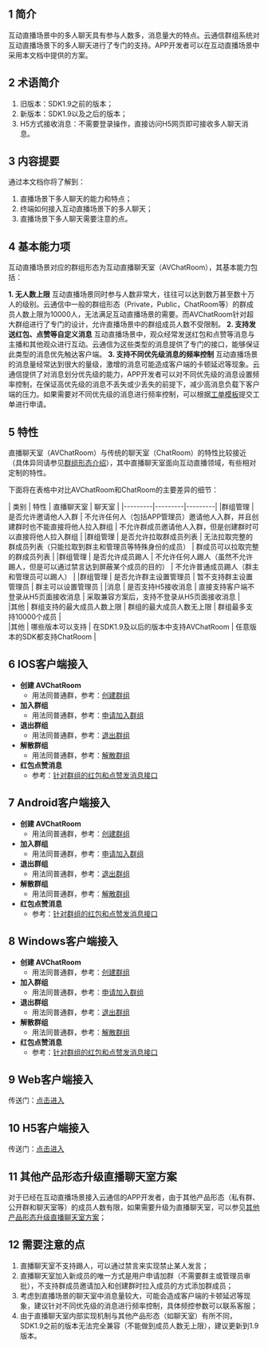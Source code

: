 ## 1 简介
互动直播场景中的多人聊天具有参与人数多，消息量大的特点。云通信群组系统对互动直播场景下的多人聊天进行了专门的支持。APP开发者可以在互动直播场景中采用本文档中提供的方案。

## 2 术语简介
1.	旧版本：SDK1.9之前的版本；
2.	新版本：SDK1.9以及之后的版本；
3.	H5方式接收消息：不需要登录操作，直接访问H5网页即可接收多人聊天消息。

## 3 内容提要
通过本文档你将了解到：

1.	直播场景下多人聊天的能力和特点；
2.	终端如何接入互动直播场景下的多人聊天；
3.	直播场景下多人聊天需要注意的点。

## 4 基本能力项
互动直播场景对应的群组形态为互动直播聊天室（AVChatRoom），其基本能力包括：

<b>1. 无人数上限</b>
互动直播场景同时参与人数非常大，往往可以达到数万甚至数十万人的级别。云通信中一般的群组形态（Private，Public，ChatRoom等）的群成员人数上限为10000人，无法满足互动直播场景的需要。而AVChatRoom针对超大群组进行了专门的设计，允许直播场景中的群组成员人数不受限制。
<b>2. 支持发送红包、点赞等自定义消息</b>
互动直播场景中，观众经常发送红包和点赞等消息与主播和其他观众进行互动。云通信为这些类型的消息提供了专门的接口，能够保证此类型的消息优先触达客户端。
<b>3. 支持不同优先级消息的频率控制</b>
互动直播场景的消息量经常达到很大的量级，激增的消息可能造成客户端的卡顿延迟等现象。云通信提供了对消息划分优先级的能力，APP开发者可以对不同优先级的消息设置频率控制，在保证高优先级的消息不丢失或少丢失的前提下，减少高消息负载下客户端的压力。如果需要对不同优先级的消息进行频率控制，可以根据[工单模板](/doc/product/269/云通信配置变更需求工单#2.5-.E7.BE.A4.E7.BB.84.E4.B8.8D.E5.90.8C.E4.BC.98.E5.85.88.E7.BA.A7.E7.9A.84.E6.B6.88.E6.81.AF.E7.9A.84.E9.A2.91.E7.8E.87.E6.8E.A7.E5.88.B6)提交工单进行申请。

## 5 特性
直播聊天室（AVChatRoom）与传统的聊天室（ChatRoom）的特性比较接近（具体异同请参见[群组形态介绍](/doc/product/269/群组系统#2-.E7.BE.A4.E7.BB.84.E5.BD.A2.E6.80.81.E4.BB.8B.E7.BB.8D)），其中直播聊天室面向互动直播领域，有些相对定制的特性。

下面将在表格中对比AVChatRoom和ChatRoom的主要差异的细节：

| 类别 | 特性 | 直播聊天室 | 聊天室 |
|---------|---------|---------|
	|群组管理 | 是否允许邀请他人入群 | 不允许任何人（包括APP管理员）邀请他人入群，并且创建群时也不能直接将他人拉入群组 | 不允许群成员邀请他人入群，但是创建群时可以直接将他人拉入群组  |
	|群组管理 | 是否允许拉取群成员列表 | 无法拉取完整的群成员列表（只能拉取到群主和管理员等特殊身份的成员） | 群成员可以拉取完整的群成员列表 |
  |群组管理 | 是否允许成员踢人 | 不允许任何人踢人（虽然不允许踢人，但是可以通过禁言达到屏蔽某个成员的目的） | 不允许普通成员踢人（群主和管理员可以踢人） |
	|群组管理 | 是否允许群主设置管理员 | 暂不支持群主设置管理员 | 群主可以设置管理员 |
	|消息 | 是否支持H5接收消息 | 直接支持客户端不登录从H5页面接收消息 | 采取兼容方案后，支持不登录从H5页面接收消息 |	
	|其他 | 群组支持的最大成员人数上限 | 群组的最大成员人数无上限 | 群组最多支持10000个成员 |									
	|其他 | 哪些版本可以支持 |  在SDK1.9及以后的版本中支持AVChatRoom | 任意版本的SDK都支持ChatRoom |	
	
## 	6 IOS客户端接入

* **创建 AVChatRoom**
	- 用法同普通群，参考：[创建群组](/doc/product/269/群组管理（iOS%20SDK）#3.1-.E5.88.9B.E5.BB.BA.E5.86.85.E7.BD.AE.E7.B1.BB.E5.9E.8B.E7.BE.A4.E7.BB.84)
* **加入群组**
  - 用法同普通群，参考：[申请加入群组](/doc/product/269/群组管理（iOS%20SDK）#3.5-.E7.94.B3.E8.AF.B7.E5.8A.A0.E5.85.A5.E7.BE.A4.E7.BB.84)
* **退出群组**
  - 用法同普通群，参考：[退出群组](/doc/product/269/群组管理（iOS%20SDK）#3.6-.E9.80.80.E5.87.BA.E7.BE.A4.E7.BB.84)
* **解散群组**
  - 用法同普通群，参考：[解散群组](/doc/product/269/群组管理（iOS%20SDK）#3.10-.E8.A7.A3.E6.95.A3.E7.BE.A4.E7.BB.84)
* **红包点赞消息**
  - 参考：[针对群组的红包和点赞发消息接口](/doc/product/269/消息收发（iOS%20SDK）#1.10-.E9.92.88.E5.AF.B9.E7.BE.A4.E7.BB.84.E7.9A.84.E7.BA.A2.E5.8C.85.E5.92.8C.E7.82.B9.E8.B5.9E.E6.B6.88.E6.81.AF)

## 7 Android客户端接入
* **创建 AVChatRoom**
	- 用法同普通群，参考：[创建群组](/doc/product/269/群组管理（Android%20SDK）#3.1-.E5.88.9B.E5.BB.BA.E5.86.85.E7.BD.AE.E7.B1.BB.E5.9E.8B.E7.BE.A4.E7.BB.84)
* **加入群组**
  - 用法同普通群，参考：[申请加入群组](/doc/product/269/群组管理（Android%20SDK）#3.5-.E7.94.B3.E8.AF.B7.E5.8A.A0.E5.85.A5.E7.BE.A4.E7.BB.84)
* **退出群组**
  - 用法同普通群，参考：[退出群组](/doc/product/269/群组管理（Android%20SDK）#3.6-.E9.80.80.E5.87.BA.E7.BE.A4.E7.BB.84)
* **解散群组**
  - 用法同普通群，参考：[解散群组](/doc/product/269/群组管理（Android%20SDK）#3.10-.E8.A7.A3.E6.95.A3.E7.BE.A4.E7.BB.84)
* **红包点赞消息**
  - 参考：[针对群组的红包和点赞发消息接口](/doc/product/269/消息收发（Android%20SDK）#1.10-.E9.92.88.E5.AF.B9.E7.BE.A4.E7.BB.84.E7.9A.84.E7.BA.A2.E5.8C.85.E5.92.8C.E7.82.B9.E8.B5.9E.E6.B6.88.E6.81.AF)

## 8 Windows客户端接入
* **创建 AVChatRoom**
	- 用法同普通群，参考：[创建群组](/doc/product/269/群组管理（Windows%20SDK）#3.1-.E5.88.9B.E5.BB.BA.E5.86.85.E7.BD.AE.E7.B1.BB.E5.9E.8B.E7.BE.A4.E7.BB.84)
* **加入群组**
  - 用法同普通群，参考：[申请加入群组](/doc/product/269/群组管理（Windows%20SDK）#3.5-.E7.94.B3.E8.AF.B7.E5.8A.A0.E5.85.A5.E7.BE.A4.E7.BB.84)
* **退出群组**
  - 用法同普通群，参考：[退出群组](/doc/product/269/群组管理（Windows%20SDK）#3.6-.E9.80.80.E5.87.BA.E7.BE.A4.E7.BB.84)
* **解散群组**
  - 用法同普通群，参考：[解散群组](/doc/product/269/群组管理（Windows%20SDK）#3.10-.E8.A7.A3.E6.95.A3.E7.BE.A4.E7.BB.84)
* **红包点赞消息**
  - 参考：[针对群组的红包和点赞发消息接口](/doc/product/269/消息收发（Windows%20SDK）#1.10-.E9.92.88.E5.AF.B9.E7.BE.A4.E7.BB.84.E7.9A.84.E7.BA.A2.E5.8C.85.E5.92.8C.E7.82.B9.E8.B5.9E.E6.B6.88.E6.81.AF)

## 9 Web客户端接入
传送门：[点击进入](/doc/product/269/概述（Web%20SDK）)

## 10 H5客户端接入
传送门：[点击进入](/doc/product/269/H5直播聊天室DEMO指引)

## 11 其他产品形态升级直播聊天室方案
对于已经在互动直播场景接入云通信的APP开发者，由于其他产品形态（私有群、公开群和聊天室等）的成员人数有限，如果需要升级为直播聊天室，可以参见[其他产品形态升级直播聊天室方案](/doc/product/269/其他群组形态升级为互动直播聊天室方案)；

## 12 需要注意的点

1. 直播聊天室不支持踢人，可以通过禁言来实现禁止某人发言；
2. 直播聊天室加入新成员的唯一方式是用户申请加群（不需要群主或管理员审批），不支持群成员邀请加入和创建群时拉入成员的方式添加群成员；
3. 考虑到直播场景的聊天室中消息量较大，可能会造成客户端的卡顿延迟等现象，建议针对不同优先级的消息进行频率控制，具体频控参数可以联系客服；
4. 由于直播聊天室内部实现机制与其他产品形态（如聊天室）有所不同，SDK1.9之前的版本无法完全兼容（不能做到成员人数无上限），建议更新到1.9版本。



